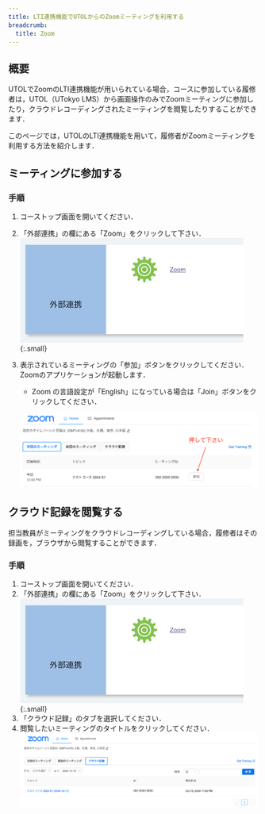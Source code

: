 ```yaml
---
title: LTI連携機能でUTOLからのZoomミーティングを利用する
breadcrumb:
  title: Zoom
---
```


## 概要

UTOLでZoomのLTI連携機能が用いられている場合，コースに参加している履修者は，UTOL（UTokyo LMS）から画面操作のみでZoomミーティングに参加したり，クラウドレコーディングされたミーティングを閲覧したりすることができます．

このページでは，UTOLのLTI連携機能を用いて，履修者がZoomミーティングを利用する方法を紹介します．

## ミーティングに参加する

### 手順

1. コーストップ画面を開いてください．
2. 「外部連携」の欄にある「Zoom」をクリックして下さい．
  ![](utol_lti.png){:.small}
3. 表示されているミーティングの「参加」ボタンをクリックしてください．Zoomのアプリケーションが起動します．

   - Zoom の言語設定が「English」になっている場合は「Join」ボタンをクリックしてください．

   ![](zoom_next_meeting_join.png)

## クラウド記録を閲覧する

担当教員がミーティングをクラウドレコーディングしている場合，履修者はその録画を，ブラウザから閲覧することができます．

### 手順

1. コーストップ画面を開いてください．
2. 「外部連携」の欄にある「Zoom」をクリックして下さい．
  ![](utol_lti.png){:.small}
3. 「クラウド記録」のタブを選択してください．
4. 閲覧したいミーティングのタイトルをクリックしてください．
  ![](zoom_cloud_recording.png)
